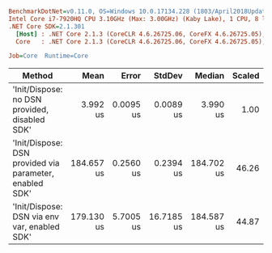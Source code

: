 ``` ini

BenchmarkDotNet=v0.11.0, OS=Windows 10.0.17134.228 (1803/April2018Update/Redstone4)
Intel Core i7-7920HQ CPU 3.10GHz (Max: 3.00GHz) (Kaby Lake), 1 CPU, 8 logical and 4 physical cores
.NET Core SDK=2.1.301
  [Host] : .NET Core 2.1.3 (CoreCLR 4.6.26725.06, CoreFX 4.6.26725.05), 64bit RyuJIT
  Core   : .NET Core 2.1.3 (CoreCLR 4.6.26725.06, CoreFX 4.6.26725.05), 64bit RyuJIT

Job=Core  Runtime=Core  

```
|                                                  Method |       Mean |     Error |     StdDev |     Median | Scaled | ScaledSD |  Gen 0 |  Gen 1 | Allocated |
|-------------------------------------------------------- |-----------:|----------:|-----------:|-----------:|-------:|---------:|-------:|-------:|----------:|
|           &#39;Init/Dispose: no DSN provided, disabled SDK&#39; |   3.992 us | 0.0095 us |  0.0089 us |   3.990 us |   1.00 |     0.00 | 0.0992 |      - |     440 B |
| &#39;Init/Dispose: DSN provided via parameter, enabled SDK&#39; | 184.657 us | 0.2560 us |  0.2394 us | 184.702 us |  46.26 |     0.11 | 2.1973 | 0.4883 |    8649 B |
|            &#39;Init/Dispose: DSN via env var, enabled SDK&#39; | 179.130 us | 5.7005 us | 16.7185 us | 184.587 us |  44.87 |     4.17 | 2.1973 | 0.4883 |    8646 B |
